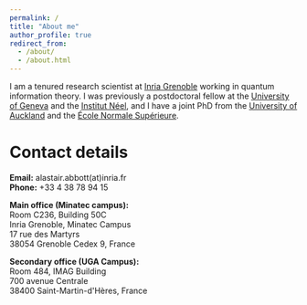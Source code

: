 ```yaml
---
permalink: /
title: "About me"
author_profile: true
redirect_from: 
  - /about/
  - /about.html
---
```


I am a tenured research scientist at [Inria Grenoble](https://www.inria.fr/en/centre-inria-grenoble-rhone-alpes) working in quantum information theory. I was previously a postdoctoral fellow at the [University of Geneva](https://www.unige.ch/gap/qic/theory/) and the [Institut Néel](https://neel.cnrs.fr/), and I have a joint PhD from the [University of Auckland](https://www.auckland.ac.nz/) and the [École Normale Supérieure](https://www.ens.psl.eu/).


# Contact details

**Email:** alastair.abbott(at)inria.fr  
**Phone:** +33 4 38 78 94 15

**Main office (Minatec campus):**  
Room C236, Building 50C  
Inria Grenoble, Minatec Campus  
17 rue des Martyrs  
38054 Grenoble Cedex 9, France  

**Secondary office (UGA Campus):**  
Room 484, IMAG Building  
700 avenue Centrale  
38400 Saint-Martin-d'Hères, France  